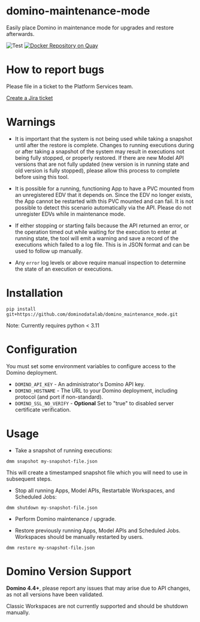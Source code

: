 # domino-maintenance-mode
Easily place Domino in maintenance mode for upgrades and restore afterwards.

![Test](https://github.com/dominodatalab/domino-maintenance-mode/actions/workflows/test.yaml/badge.svg)
[![Docker Repository on Quay](https://quay.io/repository/domino/dmm/status "Docker Repository on Quay")](https://quay.io/repository/domino/dmm)

# How to report bugs

Please file in a ticket to the Platform Services team.

[Create a Jira ticket](https://dominodatalab.atlassian.net/secure/CreateIssueDetails!init.jspa?pid=10103&issuetype=10004&customfield_12800=10800&customfield_12907=11003&customfield_12959=11118&versions=12744&fixVersions=12744&customfield_12952=12138&priority=4&summary=%5BMaintenance%20Mode%20Script%5D%20-%20)

# Warnings

* It is important that the system is not being used while taking a snapshot until after the restore is complete. Changes to running executions during or after taking a snapshot of the system may result in executions not being fully stopped, or properly restored. If there are new Model API versions that are not fully updated (new version is in running state and old version is fully stopped), please allow this process to complete before using this tool.

* It is possible for a running, functioning App to have a PVC mounted from an unregistered EDV that it depends on. Since the EDV no longer exists, the App cannot be restarted with this PVC mounted and can fail. It is not possible to detect this scenario automatically via the API. Please do not unregister EDVs while in maintenance mode.

* If either stopping or starting fails because the API returned an error, or the operation timed out while waiting for the execution to enter at running state, the tool will emit a warning and save a record of the executions which failed to a log file. This is in JSON format and can be used to follow up manually.

* Any `error` log levels or above require manual inspection to determine the state of an execution or executions.

# Installation

`pip install git+https://github.com/dominodatalab/domino_maintenance_mode.git`

Note: Currently requires python < 3.11

# Configuration

You must set some environment variables to configure access to the Domino deployment.

* `DOMINO_API_KEY` - An administrator's Domino API key.
* `DOMINO_HOSTNAME` - The URL to your Domino deployment, including protocol (and port if non-standard).
* `DOMINO_SSL_NO_VERIFY` - **Optional** Set to "true" to disabled server certificate verification.

# Usage

* Take a snapshot of running executions:

```
dmm snapshot my-snapshot-file.json
```

This will create a timestamped snapshot file which you will need to use in subsequent steps.

* Stop all running Apps, Model APIs, Restartable Workspaces, and Scheduled Jobs:

```
dmm shutdown my-snapshot-file.json
```

<!-- * [OPTIONAL] You may wait for Jobs and Image Builds to complete themselves. If you would like to manually shut them down:

**Depending on the fault-tolerance of the user code, data may be lost with this operation.**

```
dmm stop-jobs 
```

This will stop Jobs and sync file system changes. You can discard changes by providing the `--discard` argument. 

```
dmm stop-builds
```

This will stop Image Builds. These can be manually retried after the system is upgraded from the Environments UI.  -->

* Perform Domino maintenance / upgrade.

* Restore previously running Apps, Model APIs and Scheduled Jobs. Workspaces should be manually restarted by users. 

```
dmm restore my-snapshot-file.json
```

# Domino Version Support

**Domino 4.4+**, please report any issues that may arise due to API changes, as not all versions have been validated.

Classic Workspaces are not currently supported and should be shutdown manually. 
